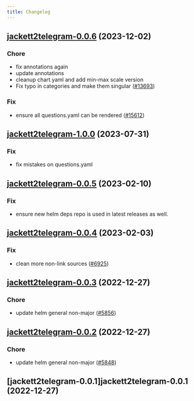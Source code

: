 ```yaml
---
title: Changelog
---
```


## [jackett2telegram-0.0.6](https://github.com/truecharts/charts/compare/jackett2telegram-1.0.0...jackett2telegram-0.0.6) (2023-12-02)

### Chore

- fix annotations again
- update annotations
- cleanup chart.yaml and add min-max scale version
- Fix typo in categories and make them singular ([#13693](https://github.com/truecharts/charts/issues/13693))

### Fix

- ensure all questions.yaml can be rendered ([#15612](https://github.com/truecharts/charts/issues/15612))

## [jackett2telegram-1.0.0](https://github.com/truecharts/charts/compare/jackett2telegram-0.0.5...jackett2telegram-1.0.0) (2023-07-31)

### Fix

- fix mistakes on questions.yaml

## [jackett2telegram-0.0.5](https://github.com/truecharts/charts/compare/jackett2telegram-0.0.4...jackett2telegram-0.0.5) (2023-02-10)

### Fix

- ensure new helm deps repo is used in latest releases as well.

## [jackett2telegram-0.0.4](https://github.com/truecharts/charts/compare/jackett2telegram-0.0.3...jackett2telegram-0.0.4) (2023-02-03)

### Fix

- clean more non-link sources ([#6925](https://github.com/truecharts/charts/issues/6925))

## [jackett2telegram-0.0.3](https://github.com/truecharts/charts/compare/jackett2telegram-0.0.2...jackett2telegram-0.0.3) (2022-12-27)

### Chore

- update helm general non-major ([#5856](https://github.com/truecharts/charts/issues/5856))

## [jackett2telegram-0.0.2](https://github.com/truecharts/charts/compare/jackett2telegram-0.0.1...jackett2telegram-0.0.2) (2022-12-27)

### Chore

- update helm general non-major ([#5848](https://github.com/truecharts/charts/issues/5848))

## [jackett2telegram-0.0.1]jackett2telegram-0.0.1 (2022-12-27)
